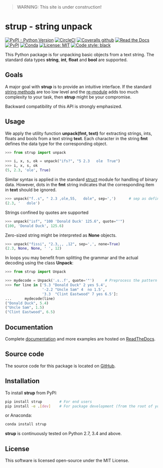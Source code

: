 > WARNING: This site is under construction!

# strup - string unpack

[![PyPI - Python Version](https://img.shields.io/pypi/pyversions/strup)](https://pypi.org/project/strup/)
[![CircleCI](https://img.shields.io/circleci/build/gh/jeblohe/strup?token=076c523c6a8f9a944a020eaca0d7074f05d77403)](https://circleci.com/gh/jeblohe/strup/tree/main)
[![Coveralls github](https://img.shields.io/coveralls/github/jeblohe/strup)](https://coveralls.io/github/jeblohe/strup)
[![Read the Docs](https://img.shields.io/readthedocs/strup)](https://strup.readthedocs.io/)
[![PyPI](https://img.shields.io/pypi/v/strup)](https://pypi.org/project/strup/)
[![Conda](https://img.shields.io/conda/v/conda-forge/strup)](https://anaconda.org/conda-forge/strup)
[![License: MIT](https://img.shields.io/badge/License-MIT-blue.svg)](https://github.com/jeblohe/strup/blob/master/LICENSE)
[![Code style: black](https://img.shields.io/badge/code%20style-black-000000.svg)](https://github.com/jeblohe/strup)

This Python package is for unpacking basic objects from a text string.
The standard data types **string**, **int**, **float** and **bool** are supported.

## Goals

A major goal with **strup** is to provide an intuitive interface.
If the standard [string methods](https://docs.python.org/3/library/stdtypes.html#string-methods)
are too low level and the [re-module](https://docs.python.org/3/library/re.html)
adds too much complexity to your task, then **strup** might be your compromise.

Backward compatibility of this API is strongly emphasized.

## Usage

We apply the utility function **unpack(fmt, text)** for extracting
strings, ints, floats and bools from a text string **text**.
Each character in the string **fmt** defines the data type for the corresponding object.
 
```python
>>> from strup import unpack

>>> i, x, s, ok = unpack("ifs?", "5 2.3   ole  True")
>>> i, x, s, ok
(5, 2.3, 'ole', True)
```

Similar syntax is applied in the standard [struct](https://docs.python.org/3/library/struct.html) 
module for handling of binary data. However,
dots in the **fmt** string indicates that the corresponding item in **text** should be ignored.

```python
>>> unpack("f..s", " 2.3 ,ole,55,   dole", sep=',')      # sep as defined in string.split()
(2.3, '   dole')
```
Strings confined by quotes are supported

```python
>>> unpack("isf", "100 'Donald Duck' 125.6", quote="'")
(100, 'Donald Duck', 125.6)
```

Zero-sized string might be interpreted as **None** objects.

```python
>>> unpack("fissi", "2.3,,, ,12", sep=',', none=True)
(2.3, None, None, ' ', 12)
```


   
In loops you may benefit from splitting the grammar and the actual decoding using the class **Unpack**:

```python
>>> from strup import Unpack

>>> mydecode = Unpack('.s..f', quote='"')     # Preprocess the pattern
>>> for line in ['5.3 "Donald Duck" 2 yes 5.4',
                 '-2.2 "Uncle Sam" 4  no 1.5',
                 '3.3  "Clint Eastwood" 7 yes 6.5']:
...      mydecode(line)
("Donald Duck", 5.4)
("Uncle Sam", 1.5)
("Clint Eastwood", 6.5)
```

## Documentation

Complete [documentation](https://strup.readthedocs.io/) and more examples are hosted 
on [ReadTheDocs](https://readthedocs.org/).

## Source code

The source code for this package is located on [GitHub](https://github.com/jeblohe/strup).

## Installation

To install **strup** from PyPI:

```bash
pip install strup        # For end users
pip install -e .[dev]    # For package development (from the root of your strup Git repo)
```

or Anaconda:

```bash
conda install strup
```

**strup** is continuously tested on Python 2.7, 3.4 and above.

## License

This software is licensed open-source under the MIT License.
